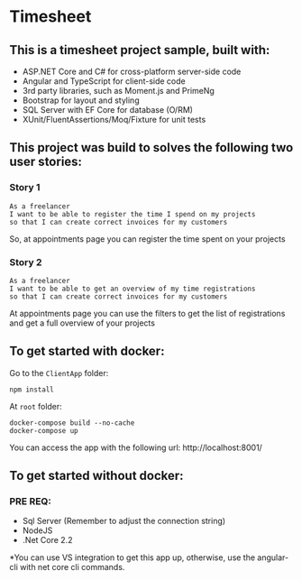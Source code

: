 # Timesheet


## This is a timesheet project sample, built with:

- ASP.NET Core and C# for cross-platform server-side code
- Angular and TypeScript for client-side code
- 3rd party libraries, such as Moment.js and PrimeNg
- Bootstrap for layout and styling
- SQL Server with EF Core for database (O/RM)
- XUnit/FluentAssertions/Moq/Fixture for unit tests


## This project was build to solves the following two user stories:

### Story 1
```
As a freelancer
I want to be able to register the time I spend on my projects
so that I can create correct invoices for my customers
```
So, at appointments page you can register the time spent on your projects

### Story 2
```
As a freelancer
I want to be able to get an overview of my time registrations
so that I can create correct invoices for my customers
```
At appointments page you can use the filters to get the list of registrations and get a full overview of your projects

## To get started with docker:
Go to the `ClientApp` folder:
```
npm install
```
At `root` folder:
```
docker-compose build --no-cache
docker-compose up
```
You can access the app with the following url:
http://localhost:8001/

## To get started without docker:

### PRE REQ:
- Sql Server (Remember to adjust the connection string)
- NodeJS
- .Net Core 2.2

*You can use VS integration to get this app up, otherwise, use the angular-cli with net core cli commands.
 
